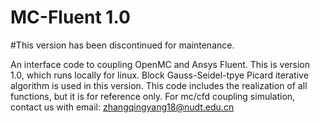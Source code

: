 # MC-Fluent 1.0
#This version has been discontinued for maintenance.

An interface code to coupling OpenMC and Ansys Fluent.
This is version 1.0, which runs locally for linux.
Block Gauss-Seidel-tpye Picard iterative algorithm is used in this version.
This code includes the realization of all functions, but it is for reference only.
For mc/cfd coupling simulation, contact us with email: zhangqingyang18@nudt.edu.cn
